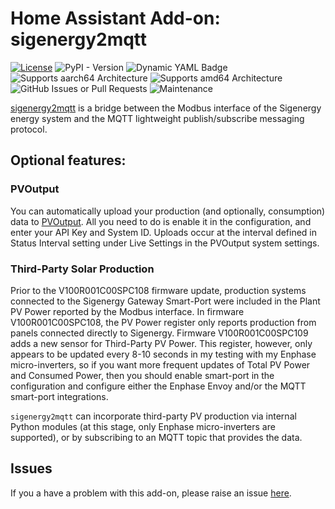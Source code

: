 # Home Assistant Add-on: sigenergy2mqtt

[![License](https://img.shields.io/github/license/seud0nym/sigenergy2mqtt.svg?style=flat)](https://github.com/seud0nym/sigenergy2mqtt/blob/master/LICENSE) 
![PyPI - Version](https://img.shields.io/pypi/v/sigenergy2mqtt)
![Dynamic YAML Badge](https://img.shields.io/badge/dynamic/yaml?url=https%3A%2F%2Fraw.githubusercontent.com%2Fseud0nym%2Fhome-assistant-addons%2Frefs%2Fheads%2Fmain%2Fsigenergy2mqtt%2Fconfig.yaml&query=%24.version&prefix=v&label=add-on)
![Supports aarch64 Architecture](https://img.shields.io/badge/aarch64-yes-green.svg)
![Supports amd64 Architecture](https://img.shields.io/badge/amd64-yes-green.svg)
![GitHub Issues or Pull Requests](https://img.shields.io/github/issues/seud0nym/sigenergy2mqtt?link=https%3A%2F%2Fgithub.com%2Fseud0nym%2Fsigenergy2mqtt%2Fissues)
![Maintenance](https://img.shields.io/maintenance/yes/2025)

[sigenergy2mqtt](https://github.com/seud0nym/sigenergy2mqtt) is a bridge between the Modbus interface of the Sigenergy energy system and the MQTT lightweight publish/subscribe messaging protocol.

## Optional features: 

### PVOutput

You can automatically upload your production (and optionally, consumption) data to [PVOutput](https://pvoutput.org/). All you need to do is enable it in the configuration, and enter your API Key and System ID. Uploads occur at the interval defined in Status Interval setting under Live Settings in the PVOutput system settings.

### Third-Party Solar Production

Prior to the V100R001C00SPC108 firmware update, production systems connected to the Sigenergy Gateway Smart-Port were included in the Plant PV Power reported by the Modbus interface. In firmware V100R001C00SPC108, the PV Power register only reports production from panels connected directly to Sigenergy. Firmware V100R001C00SPC109 adds a new sensor for Third-Party PV Power. This register, however, only appears to be updated every 8-10 seconds in my testing with my Enphase micro-inverters, so if you want more frequent updates of Total PV Power and Consumed Power, then you should enable smart-port in the configuration and configure either the Enphase Envoy and/or the MQTT smart-port integrations.

`sigenergy2mqtt` can incorporate third-party PV production via internal Python modules (at this stage, only Enphase micro-inverters are supported), or by subscribing to an MQTT topic that provides the data.

## Issues

If you a have a problem with this add-on, please raise an issue [here](https://github.com/seud0nym/sigenergy2mqtt/issues).